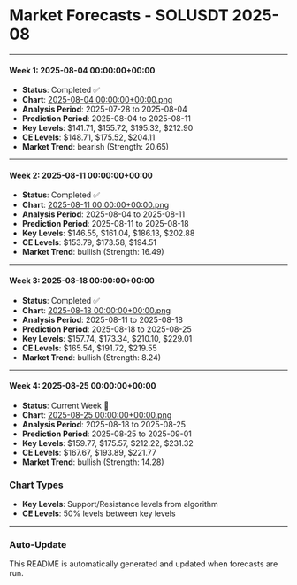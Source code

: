 # Market Forecasts - SOLUSDT 2025-08

---

#### Week 1: 2025-08-04 00:00:00+00:00
- **Status**: Completed ✅
- **Chart**: <a href="./2025-08-04 00:00:00+00:00.png">2025-08-04 00:00:00+00:00.png</a>
- **Analysis Period**: 2025-07-28 to 2025-08-04
- **Prediction Period**: 2025-08-04 to 2025-08-11
- **Key Levels**: $141.71, $155.72, $195.32, $212.90
- **CE Levels**: $148.71, $175.52, $204.11
- **Market Trend**: bearish (Strength: 20.65)

---

#### Week 2: 2025-08-11 00:00:00+00:00
- **Status**: Completed ✅
- **Chart**: <a href="./2025-08-11 00:00:00+00:00.png">2025-08-11 00:00:00+00:00.png</a>
- **Analysis Period**: 2025-08-04 to 2025-08-11
- **Prediction Period**: 2025-08-11 to 2025-08-18
- **Key Levels**: $146.55, $161.04, $186.13, $202.88
- **CE Levels**: $153.79, $173.58, $194.51
- **Market Trend**: bullish (Strength: 16.49)

---

#### Week 3: 2025-08-18 00:00:00+00:00
- **Status**: Completed ✅
- **Chart**: <a href="./2025-08-18 00:00:00+00:00.png">2025-08-18 00:00:00+00:00.png</a>
- **Analysis Period**: 2025-08-11 to 2025-08-18
- **Prediction Period**: 2025-08-18 to 2025-08-25
- **Key Levels**: $157.74, $173.34, $210.10, $229.01
- **CE Levels**: $165.54, $191.72, $219.55
- **Market Trend**: bullish (Strength: 8.24)

---

#### Week 4: 2025-08-25 00:00:00+00:00
- **Status**: Current Week 🔄
- **Chart**: <a href="./2025-08-25 00:00:00+00:00.png">2025-08-25 00:00:00+00:00.png</a>
- **Analysis Period**: 2025-08-18 to 2025-08-25
- **Prediction Period**: 2025-08-25 to 2025-09-01
- **Key Levels**: $159.77, $175.57, $212.22, $231.32
- **CE Levels**: $167.67, $193.89, $221.77
- **Market Trend**: bullish (Strength: 14.28)

### Chart Types

- **Key Levels**: Support/Resistance levels from algorithm
- **CE Levels**: 50% levels between key levels

---

### Auto-Update

This README is automatically generated and updated when forecasts are run.
